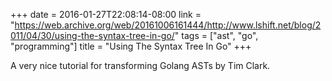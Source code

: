 +++
date = 2016-01-27T22:08:14-08:00
link = "https://web.archive.org/web/20161006161444/http://www.lshift.net/blog/2011/04/30/using-the-syntax-tree-in-go/"
tags = ["ast", "go", "programming"]
title = "Using The Syntax Tree In Go"
+++

A very nice tutorial for transforming Golang ASTs by Tim Clark.
